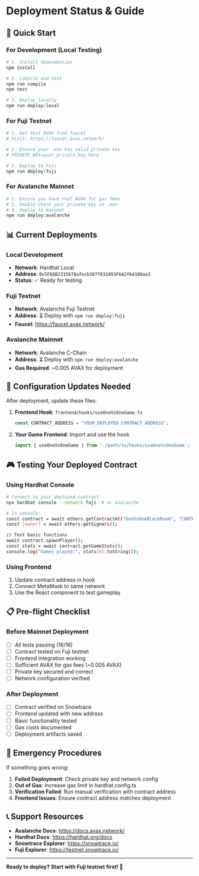 # Deployment Status & Guide

## 🎯 Quick Start

### For Development (Local Testing)
```bash
# 1. Install dependencies
npm install

# 2. Compile and test
npm run compile
npm test

# 3. Deploy locally
npm run deploy:local
```

### For Fuji Testnet
```bash
# 1. Get test AVAX from faucet
# Visit: https://faucet.avax.network/

# 2. Ensure your .env has valid private key
# PRIVATE_KEY=your_private_key_here

# 3. Deploy to Fuji
npm run deploy:fuji
```

### For Avalanche Mainnet
```bash
# 1. Ensure you have real AVAX for gas fees
# 2. Double-check your private key in .env
# 3. Deploy to mainnet
npm run deploy:avalanche
```

## 📊 Current Deployments

### Local Development
- **Network**: Hardhat Local
- **Address**: `0x5FbDB2315678afecb367f032d93F642f64180aa3`
- **Status**: ✅ Ready for testing

### Fuji Testnet
- **Network**: Avalanche Fuji Testnet
- **Address**: ⏳ Deploy with `npm run deploy:fuji`
- **Faucet**: https://faucet.avax.network/

### Avalanche Mainnet
- **Network**: Avalanche C-Chain
- **Address**: ⏳ Deploy with `npm run deploy:avalanche`
- **Gas Required**: ~0.005 AVAX for deployment

## 🔧 Configuration Updates Needed

After deployment, update these files:

1. **Frontend Hook**: `frontend/hooks/useOneVsOneGame.ts`
   ```typescript
   const CONTRACT_ADDRESS = "YOUR_DEPLOYED_CONTRACT_ADDRESS";
   ```

2. **Your Game Frontend**: Import and use the hook
   ```typescript
   import { useOneVsOneGame } from './path/to/hooks/useOneVsOneGame';
   ```

## 🎮 Testing Your Deployed Contract

### Using Hardhat Console
```bash
# Connect to your deployed contract
npx hardhat console --network fuji  # or avalanche

# In console:
const contract = await ethers.getContractAt("OneVsOneBlackRoom", "CONTRACT_ADDRESS");
const [owner] = await ethers.getSigners();

// Test basic functions
await contract.spawnPlayer();
const stats = await contract.getGameStats();
console.log("Games played:", stats[0].toString());
```

### Using Frontend
1. Update contract address in hook
2. Connect MetaMask to same network
3. Use the React component to test gameplay

## 📋 Pre-flight Checklist

### Before Mainnet Deployment
- [ ] All tests passing (16/16)
- [ ] Contract tested on Fuji testnet
- [ ] Frontend integration working
- [ ] Sufficient AVAX for gas fees (~0.005 AVAX)
- [ ] Private key secured and correct
- [ ] Network configuration verified

### After Deployment
- [ ] Contract verified on Snowtrace
- [ ] Frontend updated with new address
- [ ] Basic functionality tested
- [ ] Gas costs documented
- [ ] Deployment artifacts saved

## 🚨 Emergency Procedures

If something goes wrong:

1. **Failed Deployment**: Check private key and network config
2. **Out of Gas**: Increase gas limit in hardhat.config.ts
3. **Verification Failed**: Run manual verification with contract address
4. **Frontend Issues**: Ensure contract address matches deployment

## 📞 Support Resources

- **Avalanche Docs**: https://docs.avax.network/
- **Hardhat Docs**: https://hardhat.org/docs
- **Snowtrace Explorer**: https://snowtrace.io/
- **Fuji Explorer**: https://testnet.snowtrace.io/

---

**Ready to deploy? Start with Fuji testnet first! 🚀**


